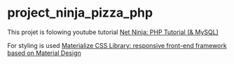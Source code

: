 # project_ninja_pizza_php
This projet is folowing youtube tutorial [Net Ninja: PHP Tutorial (& MySQL)](https://www.youtube.com/watch?v=-KUFcX7WLaA&list=PL4cUxeGkcC9gksOX3Kd9KPo-O68ncT05o&index=16)

For styling is used [Materialize CSS Library: responsive front-end framework based on Material Design](https://materializecss.com/)
